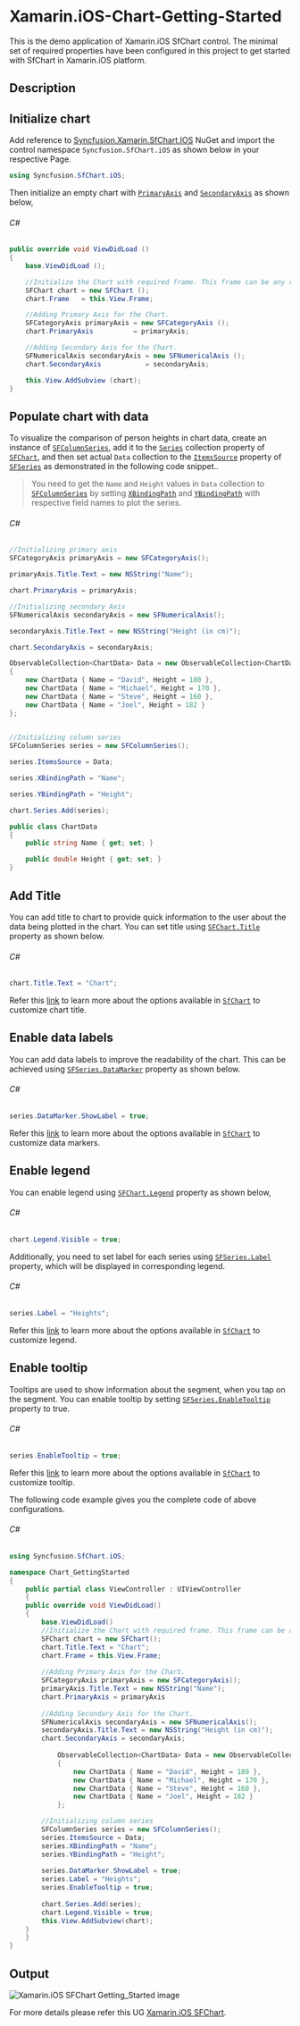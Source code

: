 # Xamarin.iOS-Chart-Getting-Started
This is the demo application of Xamarin.iOS SfChart control. The minimal set of required properties have been configured in this project to get started with SfChart in Xamarin.iOS platform.

## <a name="description"></a>Description ##

## Initialize chart

Add reference to [Syncfusion.Xamarin.SfChart.IOS](https://www.nuget.org/packages/Syncfusion.Xamarin.SfChart.ios/#) NuGet and import the control namespace `Syncfusion.SfChart.iOS` as shown below in your respective Page.

```C#
using Syncfusion.SfChart.iOS;
```

Then initialize an empty chart with [`PrimaryAxis`](https://help.syncfusion.com/cr/xamarin-ios/Syncfusion.SfChart.iOS.ChartBase.html#Syncfusion_SfChart_iOS_ChartBase_PrimaryAxis) and [`SecondaryAxis`](https://help.syncfusion.com/cr/xamarin-ios/Syncfusion.SfChart.iOS.ChartBase.html#Syncfusion_SfChart_iOS_ChartBase_SecondaryAxis) as shown below,

###### C#
```C#
public override void ViewDidLoad ()
{
    base.ViewDidLoad ();

    //Initialize the Chart with required frame. This frame can be any rectangle, which bounds inside the view.
    SFChart chart = new SFChart ();
    chart.Frame   = this.View.Frame;

    //Adding Primary Axis for the Chart.
    SFCategoryAxis primaryAxis = new SFCategoryAxis ();
    chart.PrimaryAxis          = primaryAxis;

    //Adding Secondary Axis for the Chart.
    SFNumericalAxis secondaryAxis = new SFNumericalAxis ();
    chart.SecondaryAxis           = secondaryAxis; 

    this.View.AddSubview (chart);
}
```

## Populate chart with data

To visualize the comparison of person heights in chart data, create an instance of [`SFColumnSeries`](https://help.syncfusion.com/cr/xamarin-ios/Syncfusion.SfChart.iOS.SFColumnSeries.html), add it to the [`Series`](https://help.syncfusion.com/cr/xamarin-ios/Syncfusion.SfChart.iOS.ChartBase.html#Syncfusion_SfChart_iOS_ChartBase_Series) collection property of [`SFChart`](https://help.syncfusion.com/cr/xamarin-ios/Syncfusion.SfChart.iOS.SFChart.html), and then set actual `Data` collection to the [`ItemsSource`](https://help.syncfusion.com/cr/xamarin-ios/Syncfusion.SfChart.iOS.SFSeries.html#Syncfusion_SfChart_iOS_SFSeries_ItemsSource) property of [`SFSeries`](https://help.syncfusion.com/cr/xamarin-ios/Syncfusion.SfChart.iOS.SFSeries.html) as demonstrated in the following code snippet..

> You need to get the `Name` and `Height` values in `Data` collection to [`SFColumnSeries`](https://help.syncfusion.com/cr/xamarin-ios/Syncfusion.SfChart.iOS.SFColumnSeries.html) by setting [`XBindingPath`](https://help.syncfusion.com/cr/xamarin-ios/Syncfusion.SfChart.iOS.SFSeries.html#Syncfusion_SfChart_iOS_SFSeries_XBindingPath) and [`YBindingPath`](https://help.syncfusion.com/cr/xamarin-ios/Syncfusion.SfChart.iOS.SFXyDataSeries.html#Syncfusion_SfChart_iOS_SFXyDataSeries_YBindingPath) with respective field names to plot the series.

###### C#
```C#
//Initializing primary axis
SFCategoryAxis primaryAxis = new SFCategoryAxis();

primaryAxis.Title.Text = new NSString("Name");

chart.PrimaryAxis = primaryAxis;

//Initializing secondary Axis
SFNumericalAxis secondaryAxis = new SFNumericalAxis();

secondaryAxis.Title.Text = new NSString("Height (in cm)");

chart.SecondaryAxis = secondaryAxis;

ObservableCollection<ChartData> Data = new ObservableCollection<ChartData>()
{
    new ChartData { Name = "David", Height = 180 },
    new ChartData { Name = "Michael", Height = 170 },
    new ChartData { Name = "Steve", Height = 160 },
    new ChartData { Name = "Joel", Height = 182 }
};
            

//Initializing column series
SFColumnSeries series = new SFColumnSeries();

series.ItemsSource = Data;

series.XBindingPath = "Name";

series.YBindingPath = "Height";

chart.Series.Add(series);
```

```C#
public class ChartData   
{   
    public string Name { get; set; }

    public double Height { get; set; }
}
```

## Add Title

You can add title to chart to provide quick information to the user about the data being plotted in the chart. You can set title using [`SFChart.Title`](https://help.syncfusion.com/cr/xamarin-ios/Syncfusion.SfChart.iOS.ChartBase.html#Syncfusion_SfChart_iOS_ChartBase_Title) property as shown below.

###### C#
```C#
chart.Title.Text = "Chart";
```

Refer this [link](https://help.syncfusion.com/xamarin-ios/sfchart/chart-title) to learn more about the options available in [`SfChart`](https://help.syncfusion.com/cr/xamarin-ios/Syncfusion.SfChart.iOS.SFChart.html) to customize chart title.

## Enable data labels

You can add data labels to improve the readability of the chart. This can be achieved using [`SFSeries.DataMarker`](https://help.syncfusion.com/cr/xamarin-ios/Syncfusion.SfChart.iOS.SFSeries.html#Syncfusion_SfChart_iOS_SFSeries_DataMarker) property as shown below.

###### C#
```C#
series.DataMarker.ShowLabel = true;
```

Refer this [link](https://help.syncfusion.com/xamarin-ios/sfchart/data-marker) to learn more about the options available in [`SfChart`](https://help.syncfusion.com/cr/xamarin-ios/Syncfusion.SfChart.iOS.SFChart.html) to customize data markers.

## Enable legend

You can enable legend using [`SFChart.Legend`](https://help.syncfusion.com/cr/xamarin-ios/Syncfusion.SfChart.iOS.SFChart.html#Syncfusion_SfChart_iOS_SFChart_Legend) property as shown below,

###### C#
```C#
chart.Legend.Visible = true;
```

Additionally, you need to set label for each series using [`SFSeries.Label`](https://help.syncfusion.com/cr/xamarin-ios/Syncfusion.SfChart.iOS.SFSeries.html#Syncfusion_SfChart_iOS_SFSeries_Label) property, which will be displayed in corresponding legend.

###### C#
```C#
series.Label = "Heights";
```

Refer this [link](https://help.syncfusion.com/xamarin-ios/sfchart/legend) to learn more about the options available in [`SfChart`](https://help.syncfusion.com/cr/xamarin-ios/Syncfusion.SfChart.iOS.SFChart.html) to customize legend.

## Enable tooltip

Tooltips are used to show information about the segment, when you tap on the segment. You can enable tooltip by setting [`SFSeries.EnableTooltip`](https://help.syncfusion.com/cr/xamarin-ios/Syncfusion.SfChart.iOS.SFSeries.html#Syncfusion_SfChart_iOS_SFSeries_EnableTooltip) property to true.

###### C#
```C#
series.EnableTooltip = true;
```

Refer this [link](https://help.syncfusion.com/xamarin-ios/sfchart/tooltip) to learn more about the options available in [`SfChart`](https://help.syncfusion.com/cr/xamarin-ios/Syncfusion.SfChart.iOS.SFChart.html) to customize tooltip.

The following code example gives you the complete code of above configurations.

###### C#
```C#
using Syncfusion.SfChart.iOS;

namespace Chart_GettingStarted
{
    public partial class ViewController : UIViewController
    {
	public override void ViewDidLoad()
	{
	    base.ViewDidLoad()    
	    //Initialize the Chart with required frame. This frame can be any rectangle, which bounds inside the view.
	    SFChart chart = new SFChart();
	    chart.Title.Text = "Chart";
	    chart.Frame = this.View.Frame;
              
	    //Adding Primary Axis for the Chart.
	    SFCategoryAxis primaryAxis = new SFCategoryAxis();
	    primaryAxis.Title.Text = new NSString("Name");
	    chart.PrimaryAxis = primaryAxis
	    
	    //Adding Secondary Axis for the Chart.
	    SFNumericalAxis secondaryAxis = new SFNumericalAxis();
	    secondaryAxis.Title.Text = new NSString("Height (in cm)");
	    chart.SecondaryAxis = secondaryAxis;
            
            ObservableCollection<ChartData> Data = new ObservableCollection<ChartData>()
            {
                new ChartData { Name = "David", Height = 180 },
                new ChartData { Name = "Michael", Height = 170 },
                new ChartData { Name = "Steve", Height = 160 },
                new ChartData { Name = "Joel", Height = 182 }
            };

	    //Initializing column series
	    SFColumnSeries series = new SFColumnSeries();
	    series.ItemsSource = Data;
	    series.XBindingPath = "Name";
	    series.YBindingPath = "Height";
	    
	    series.DataMarker.ShowLabel = true;
	    series.Label = "Heights";
	    series.EnableTooltip = true;
	    
	    chart.Series.Add(series);
	    chart.Legend.Visible = true;
	    this.View.AddSubview(chart);
	}
    }
}
```

## <a name="output"></a>Output ##
![Xamarin.iOS SFChart Getting_Started image](<img width="367" alt="Xamarin iOS_SFChart_PNGSample" src="https://user-images.githubusercontent.com/102642528/204729064-7e15e5f5-31d8-4e68-879f-458576eb006c.png">
)

For more details please refer this UG [Xamarin.iOS SFChart](https://help.syncfusion.com/xamarin-ios/sfchart/getting-started).
